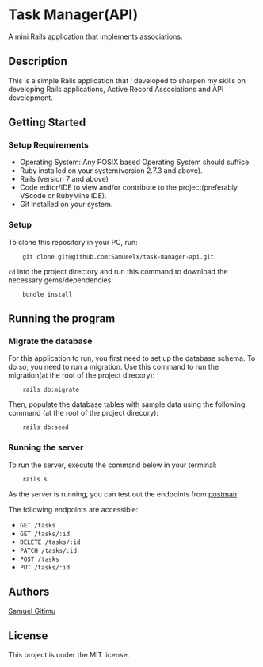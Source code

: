 # Task Manager(API)
A mini Rails application that implements associations.
## Description
This is a simple Rails application that I developed to sharpen my skills on developing Rails applications, Active Record Associations and API development.

## Getting Started
### Setup Requirements
- Operating System: Any POSIX based Operating System should suffice.
- Ruby installed on your system(version 2.7.3 and above).
- Rails (version 7 and above)
- Code editor/IDE to view and/or contribute to the project(preferably VScode or RubyMine IDE).
- Git installed on your system.

### Setup
To clone this repository in your PC, run:

        git clone git@github.com:Samueelx/task-manager-api.git

`cd` into the project directory and run this command to download the necessary gems/dependencies:

        bundle install

## Running the program
### Migrate the database
For this application to run, you first need to set up the database schema. To do so, you need to run a migration. Use this command to run the migration(at the root of the project direcory):

        rails db:migrate

Then, populate the database tables with sample data using the following command (at the root of the project direcory):

        rails db:seed

### Running the server
To run the server, execute the command below in your terminal:

        rails s

As the server is running, you can test out the endpoints from [postman](https://www.postman.com/)

The following endpoints are accessible:
- `GET /tasks`
- `GET /tasks/:id`
- `DELETE /tasks/:id`
- `PATCH /tasks/:id`
- `POST /tasks`
- `PUT /tasks/:id`

## Authors
[Samuel Gitimu](https://github.com/Samueelx)

## License
This project is under the MIT license.